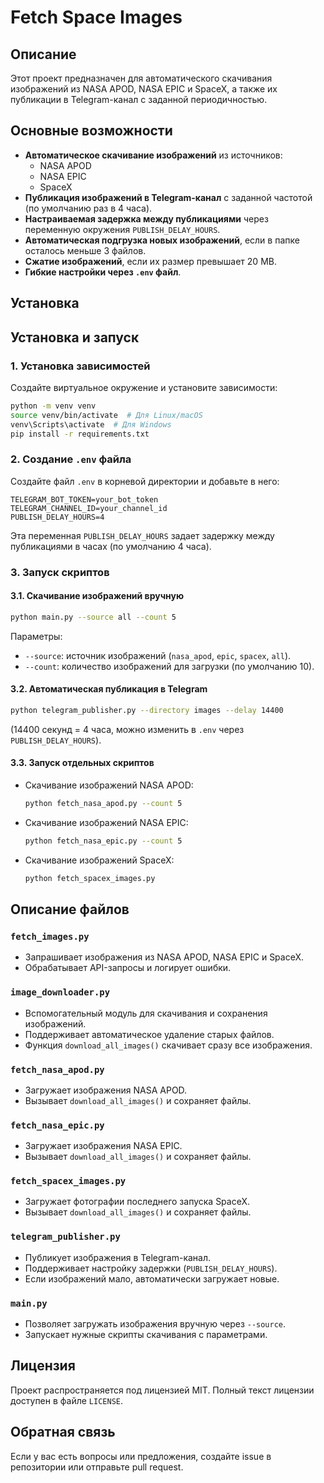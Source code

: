 # Fetch Space Images

## Описание
Этот проект предназначен для автоматического скачивания изображений из NASA APOD, NASA EPIC и SpaceX, а также их публикации в Telegram-канал с заданной периодичностью.

## Основные возможности
- **Автоматическое скачивание изображений** из источников:
  - NASA APOD
  - NASA EPIC
  - SpaceX
- **Публикация изображений в Telegram-канал** с заданной частотой (по умолчанию раз в 4 часа).
- **Настраиваемая задержка между публикациями** через переменную окружения `PUBLISH_DELAY_HOURS`.
- **Автоматическая подгрузка новых изображений**, если в папке осталось меньше 3 файлов.
- **Сжатие изображений**, если их размер превышает 20 MB.
- **Гибкие настройки через `.env` файл**.

## Установка

## Установка и запуск
### 1. Установка зависимостей
Создайте виртуальное окружение и установите зависимости:
```sh
python -m venv venv
source venv/bin/activate  # Для Linux/macOS
venv\Scripts\activate  # Для Windows
pip install -r requirements.txt
```

### 2. Создание `.env` файла
Создайте файл `.env` в корневой директории и добавьте в него:
```
TELEGRAM_BOT_TOKEN=your_bot_token
TELEGRAM_CHANNEL_ID=your_channel_id
PUBLISH_DELAY_HOURS=4
```
Эта переменная `PUBLISH_DELAY_HOURS` задает задержку между публикациями в часах (по умолчанию 4 часа).

### 3. Запуск скриптов

#### 3.1. Скачивание изображений вручную
```sh
python main.py --source all --count 5
```
Параметры:
- `--source`: источник изображений (`nasa_apod`, `epic`, `spacex`, `all`).
- `--count`: количество изображений для загрузки (по умолчанию 10).

#### 3.2. Автоматическая публикация в Telegram
```sh
python telegram_publisher.py --directory images --delay 14400
```
(14400 секунд = 4 часа, можно изменить в `.env` через `PUBLISH_DELAY_HOURS`).

#### 3.3. Запуск отдельных скриптов
- Скачивание изображений NASA APOD:
  ```sh
  python fetch_nasa_apod.py --count 5
  ```
- Скачивание изображений NASA EPIC:
  ```sh
  python fetch_nasa_epic.py --count 5
  ```
- Скачивание изображений SpaceX:
  ```sh
  python fetch_spacex_images.py
  ```

## Описание файлов
### `fetch_images.py`
- Запрашивает изображения из NASA APOD, NASA EPIC и SpaceX.
- Обрабатывает API-запросы и логирует ошибки.

### `image_downloader.py`
- Вспомогательный модуль для скачивания и сохранения изображений.
- Поддерживает автоматическое удаление старых файлов.
- Функция `download_all_images()` скачивает сразу все изображения.

### `fetch_nasa_apod.py`
- Загружает изображения NASA APOD.
- Вызывает `download_all_images()` и сохраняет файлы.

### `fetch_nasa_epic.py`
- Загружает изображения NASA EPIC.
- Вызывает `download_all_images()` и сохраняет файлы.

### `fetch_spacex_images.py`
- Загружает фотографии последнего запуска SpaceX.
- Вызывает `download_all_images()` и сохраняет файлы.

### `telegram_publisher.py`
- Публикует изображения в Telegram-канал.
- Поддерживает настройку задержки (`PUBLISH_DELAY_HOURS`).
- Если изображений мало, автоматически загружает новые.

### `main.py`
- Позволяет загружать изображения вручную через `--source`.
- Запускает нужные скрипты скачивания с параметрами.

## Лицензия
Проект распространяется под лицензией MIT. Полный текст лицензии доступен в файле `LICENSE`.

## Обратная связь
Если у вас есть вопросы или предложения, создайте issue в репозитории или отправьте pull request.
